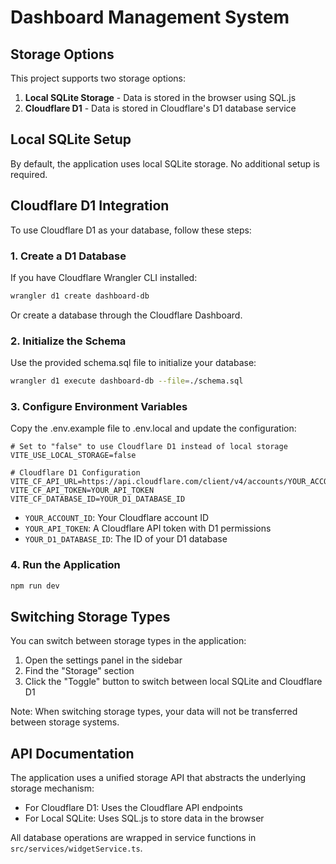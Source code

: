 # Dashboard Management System

## Storage Options

This project supports two storage options:

1. **Local SQLite Storage** - Data is stored in the browser using SQL.js
2. **Cloudflare D1** - Data is stored in Cloudflare's D1 database service

## Local SQLite Setup

By default, the application uses local SQLite storage. No additional setup is required.

## Cloudflare D1 Integration

To use Cloudflare D1 as your database, follow these steps:

### 1. Create a D1 Database

If you have Cloudflare Wrangler CLI installed:

```bash
wrangler d1 create dashboard-db
```

Or create a database through the Cloudflare Dashboard.

### 2. Initialize the Schema

Use the provided schema.sql file to initialize your database:

```bash
wrangler d1 execute dashboard-db --file=./schema.sql
```

### 3. Configure Environment Variables

Copy the .env.example file to .env.local and update the configuration:

```
# Set to "false" to use Cloudflare D1 instead of local storage
VITE_USE_LOCAL_STORAGE=false

# Cloudflare D1 Configuration
VITE_CF_API_URL=https://api.cloudflare.com/client/v4/accounts/YOUR_ACCOUNT_ID
VITE_CF_API_TOKEN=YOUR_API_TOKEN
VITE_CF_DATABASE_ID=YOUR_D1_DATABASE_ID
```

- `YOUR_ACCOUNT_ID`: Your Cloudflare account ID
- `YOUR_API_TOKEN`: A Cloudflare API token with D1 permissions
- `YOUR_D1_DATABASE_ID`: The ID of your D1 database

### 4. Run the Application

```bash
npm run dev
```

## Switching Storage Types

You can switch between storage types in the application:

1. Open the settings panel in the sidebar
2. Find the "Storage" section
3. Click the "Toggle" button to switch between local SQLite and Cloudflare D1

Note: When switching storage types, your data will not be transferred between storage systems.

## API Documentation

The application uses a unified storage API that abstracts the underlying storage mechanism:

- For Cloudflare D1: Uses the Cloudflare API endpoints
- For Local SQLite: Uses SQL.js to store data in the browser

All database operations are wrapped in service functions in `src/services/widgetService.ts`.
